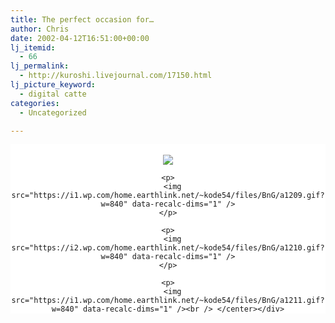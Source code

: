```yaml
---
title: The perfect occasion for…
author: Chris
date: 2002-04-12T16:51:00+00:00
lj_itemid:
  - 66
lj_permalink:
  - http://kuroshi.livejournal.com/17150.html
lj_picture_keyword:
  - digital catte
categories:
  - Uncategorized

---
```

<div style="background-color:white">
  <center>
    <br /> <img src="https://i2.wp.com/home.earthlink.net/~kode54/files/BnG/a1208.gif?w=840" data-recalc-dims="1" /></p> 
    
    <p>
      <img src="https://i1.wp.com/home.earthlink.net/~kode54/files/BnG/a1209.gif?w=840" data-recalc-dims="1" />
    </p>
    
    <p>
      <img src="https://i2.wp.com/home.earthlink.net/~kode54/files/BnG/a1210.gif?w=840" data-recalc-dims="1" />
    </p>
    
    <p>
      <img src="https://i1.wp.com/home.earthlink.net/~kode54/files/BnG/a1211.gif?w=840" data-recalc-dims="1" /><br /> </center></div>
